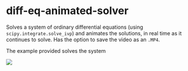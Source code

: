 # diff-eq-animated-solver
Solves a system of ordinary differential equations (using `scipy.integrate.solve_ivp`) and animates the solutions,
in real time as it continues to solve. Has the option to save the video as an `.MP4`.

The example provided solves the system


<img src="https://render.githubusercontent.com/render/math?math=\color{Pink}\left\{\begin{matrix}x'=0.05y-0.24x&++++\+$+$10.5\\y'=0.04x-0.05y\end{matrix}\right.">

